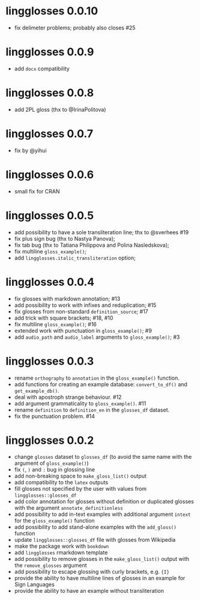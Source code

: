# lingglosses 0.0.10

- fix delimeter problems; probably also closes #25

# lingglosses 0.0.9

- add `docx` compatibility

# lingglosses 0.0.8

- add 2PL gloss (thx to @IrinaPolitova)

# lingglosses 0.0.7

- fix by @yihui

# lingglosses 0.0.6

- small fix for CRAN


# lingglosses 0.0.5

- add possibility to have a sole transliteration line; thx to @sverhees #19
- fix plus sign bug (thx to Nastya Panova);
- fix tab bug (thx to Tatiana Philippova and Polina Nasledskova);
- fix multiline `gloss_example()`;
- add `lingglosses.italic_transliteration` option;

# lingglosses 0.0.4

- fix glosses with markdown annotation; #13 
- add possibility to work with infixes and reduplication; #15
- fix glosses from non-standard `definition_source`; #17
- add trick with square brackets; #18, #10
- fix multiline `gloss_example()`; #16
- extended work with punctuation in `gloss_example()`; #9
- add `audio_path` and `audio_label` arguments to `gloss_example()`; #3

# lingglosses 0.0.3

- rename `orthography` to `annotation` in the `gloss_example()` function.
- add functions for creating an example database: `convert_to_df()` and `get_example_db()`.
- deal with apostroph strange behaviour. #12
- add argument grammaticality to `gloss_example()`. #11
- rename `definition` to `definition_en` in the `glosses_df` dataset.
- fix the punctuation problem. #14

# lingglosses 0.0.2

- change `glosses` dataset to `glosses_df` (to avoid the same name with the argument of `gloss_example()`)
- fix `(`, `)` and `:` bug in glossing line
- add non-breaking space to `make_gloss_list()` output
- add compatibility to the `latex` outputs
- fill glosses not specified by the user with values from `lingglosses::glosses_df`
- add color annotation for glosses without definition or duplicated glosses with the argument `annotate_definitionless`
- add possibility to add in-text examples with additional argument `intext` for the `gloss_example()` function
- add possibility to add stand-alone examples with the `add_gloss()` function
- update `lingglosses::glosses_df` file with glosses from Wikipedia
- make the package work with `bookdown`
- add `lingglosses` rmarkdown template
- add possibility to remove glosses in the `make_gloss_list()` output with the `remove_glosses` argument
- add possibility to escape glossing with curly brackets, e.g. `{I}`
- provide the ability to have multiline lines of glosses in an example for Sign Languages
- provide the ability to have an example without transliteration
